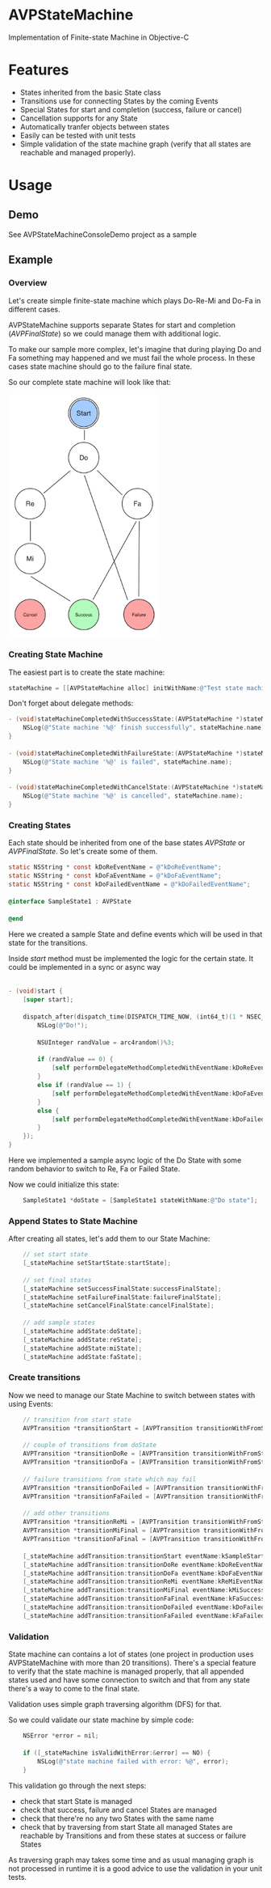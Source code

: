 # AVPStateMachine
Implementation of Finite-state Machine in Objective-C

# Features
* States inherited from the basic State class
* Transitions use for connecting States by the coming Events
* Special States for start and completion (success, failure or cancel)
* Cancellation supports for any State
* Automatically tranfer objects between states
* Easily can be tested with unit tests
* Simple validation of the state machine graph (verify that all states are reachable and managed properly).

# Usage

## Demo

See AVPStateMachineConsoleDemo project as a sample

## Example

### Overview

Let's create simple finite-state machine which plays Do-Re-Mi and Do-Fa in different cases.

AVPStateMachine supports separate States for start and completion (<i>AVPFinalState</i>) so we could manage them with additional logic.

To make our sample more complex, let's imagine that during playing Do and Fa something may happened and we must fail the whole process. In these cases state machine should go to the failure final state.

So our complete state machine will look like that:

<img src="https://github.com/gn0meavp/AVPStateMachine/raw/gn0meavp-patch-1/manual/sample-scheme-01.png" alt="asdf" width="300">

### Creating State Machine

The easiest part is to create the state machine:

```objectivec
stateMachine = [[AVPStateMachine alloc] initWithName:@"Test state machine" delegate:self];
```

Don't forget about delegate methods:

```objective-c
- (void)stateMachineCompletedWithSuccessState:(AVPStateMachine *)stateMachine {
    NSLog(@"State machine '%@' finish successfully", stateMachine.name);
}

- (void)stateMachineCompletedWithFailureState:(AVPStateMachine *)stateMachine {
    NSLog(@"State machine '%@' is failed", stateMachine.name);
}

- (void)stateMachineCompletedWithCancelState:(AVPStateMachine *)stateMachine {
    NSLog(@"State machine '%@' is cancelled", stateMachine.name);
}
```

### Creating States

Each state should be inherited from one of the base states <i>AVPState</i> or <i>AVPFinalState</i>. So let's create some of them.

```objective-c
static NSString * const kDoReEventName = @"kDoReEventName";
static NSString * const kDoFaEventName = @"kDoFaEventName";
static NSString * const kDoFailedEventName = @"kDoFailedEventName";

@interface SampleState1 : AVPState

@end
```

Here we created a sample State and define events which will be used in that state for the transitions.

Inside <i>start</i> method must be implemented the logic for the certain state. It could be implemented in a sync or async way

```objective-c

- (void)start {
    [super start];
    
    dispatch_after(dispatch_time(DISPATCH_TIME_NOW, (int64_t)(1 * NSEC_PER_SEC)), dispatch_get_main_queue(), ^{
        NSLog(@"Do!");
        
        NSUInteger randValue = arc4random()%3;
        
        if (randValue == 0) {
            [self performDelegateMethodCompletedWithEventName:kDoReEventName error:nil];
        }
        else if (randValue == 1) {
            [self performDelegateMethodCompletedWithEventName:kDoFaEventName error:nil];
        }
        else {
            [self performDelegateMethodCompletedWithEventName:kDoFailedEventName error:nil];
        }
    });
}
```
Here we implemented a sample async logic of the Do State with some random behavior to switch to Re, Fa or Failed State.

Now we could initialize this state:

```objectivec
    SampleState1 *doState = [SampleState1 stateWithName:@"Do state"];
```

### Append States to State Machine

After creating all states, let's add them to our State Machine:

```objective-c
    // set start state
    [_stateMachine setStartState:startState];
    
    // set final states
    [_stateMachine setSuccessFinalState:successFinalState];
    [_stateMachine setFailureFinalState:failureFinalState];
    [_stateMachine setCancelFinalState:cancelFinalState];
    
    // add sample states
    [_stateMachine addState:doState];
    [_stateMachine addState:reState];
    [_stateMachine addState:miState];
    [_stateMachine addState:faState];
```

### Create transitions

Now we need to manage our State Machine to switch between states with using Events:

```objectivec
    // transition from start state
    AVPTransition *transitionStart = [AVPTransition transitionWithFromState:startState toState:doState];
    
    // couple of transitions from doState
    AVPTransition *transitionDoRe = [AVPTransition transitionWithFromState:doState toState:reState];
    AVPTransition *transitionDoFa = [AVPTransition transitionWithFromState:doState toState:faState];
    
    // failure transitions from state which may fail
    AVPTransition *transitionDoFailed = [AVPTransition transitionWithFromState:doState toState:failureFinalState];
    AVPTransition *transitionFaFailed = [AVPTransition transitionWithFromState:faState toState:failureFinalState];
    
    // add other transitions
    AVPTransition *transitionReMi = [AVPTransition transitionWithFromState:reState toState:miState];
    AVPTransition *transitionMiFinal = [AVPTransition transitionWithFromState:miState toState:successFinalState];
    AVPTransition *transitionFaFinal = [AVPTransition transitionWithFromState:faState toState:successFinalState];
    
    [_stateMachine addTransition:transitionStart eventName:kSampleStartEventName];
    [_stateMachine addTransition:transitionDoRe eventName:kDoReEventName];
    [_stateMachine addTransition:transitionDoFa eventName:kDoFaEventName];
    [_stateMachine addTransition:transitionReMi eventName:kReMiEventName];
    [_stateMachine addTransition:transitionMiFinal eventName:kMiSuccessEventName];
    [_stateMachine addTransition:transitionFaFinal eventName:kFaSuccessEventName];
    [_stateMachine addTransition:transitionDoFailed eventName:kDoFailedEventName];
    [_stateMachine addTransition:transitionFaFailed eventName:kFaFailedEventName];
```

### Validation

State machine can contains a lot of states (one project in production uses AVPStateMachine with more than 20 transitions). There's a special feature to verify that the state machine is managed properly, that all appended states used and have some connection to switch and that from any state there's a way to come to the final state.

Validation uses simple graph traversing algorithm (DFS) for that.

So we could validate our state machine by simple code:

```objectivec
    NSError *error = nil;
    
    if ([_stateMachine isValidWithError:&error] == NO) {
        NSLog(@"state machine failed with error: %@", error);
    }
```

This validation go through the next steps:

* check that start State is managed
* check that success, failure and cancel States are managed
* check that there're no any two States with the same name
* check that by traversing from start State all managed States are reachable by Transitions and from these states  at success or failure States

As traversing graph may takes some time and as usual managing graph is not processed in runtime it is a good advice to use the validation in your unit tests.
